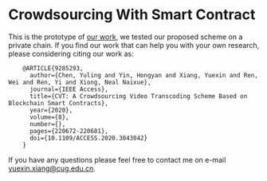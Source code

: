# Crowdsourcing With Smart Contract
This is the prototype of [our work](https://ieeexplore.ieee.org/abstract/document/9285293), we tested our proposed scheme on a private chain. If you find our work that can help you with your own research, please considering citing our work as:

        @ARTICLE{9285293,
          author={Chen, Yuling and Yin, Hongyan and Xiang, Yuexin and Ren, Wei and Ren, Yi and Xiong, Neal Naixue},
          journal={IEEE Access}, 
          title={CVT: A Crowdsourcing Video Transcoding Scheme Based on Blockchain Smart Contracts}, 
          year={2020},
          volume={8},
          number={},
          pages={220672-220681},
          doi={10.1109/ACCESS.2020.3043042}
        }

If you have any questions please feel free to contact me on e-mail yuexin.xiang@cug.edu.cn.
